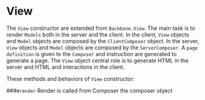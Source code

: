 View
====

The `View` constructor are extended from `Backbone.View`. The main task is to render `Models` both in the server and the client. In the client, `View` objects and `Model` objects are composed by the `ClientComposer` object. In the server, `View` objects and `Model` objects are composed by the `ServerComposer`. A `page definition` is given to the `Composer` and instruction are generated to generate a page. The `View` object central role is to generate HTML in the server and HTML and interactions in the client.

These methods and behaviors of `View` constructor:

###`#render`
Render is called from Composer the composer object
